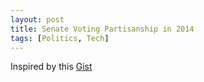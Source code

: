 ```yaml
---
layout: post
title: Senate Voting Partisanship in 2014
tags: [Politics, Tech]
---
```


Inspired by  this [Gist](https://gist.github.com/rlucioni/8bdb1092579041ce739c)

<div id="python-plot" class="responsive-plot"></div>

<script type="text/javascript" src="https://cdn.plot.ly/plotly-latest.min.js"></script>

<script type="text/javascript">
  //pull in data from python
  python_data ={"layout": {"yaxis": {"range": [-100, 100], "title": "Votes (Nays Indicated by Negative Numbers)"}, "paper_bgcolor": "rgba(245, 246, 249, 1)", "plot_bgcolor": "rgba(245, 246, 249, 1)", "title": "Partisanship in the 2014 US Senate", "barmode": "relative", "yaxis2": {"range": [0, 1], "title": "Bipartisan Score", "overlaying": "y", "dtick": 0.25, "side": "right"}, "legend": {"y": 1, "x": 1.1}}, "data": [{"marker": {"color": "rgba(55, 128, 191, 0.4)"}, "y": [53, 0, 53, 52, 52, 0, 52, 52, 52, 1, 51, 51, 1, 1, 52, 53, 53, 50, 52, 50, 52, 50, 51, 51, 50, 50, 52, 52, 50, 52, 52, 51, 51, 52, 52, 52, 52, 49, 51, 52, 51, 53, 49, 51, 51, 49, 51, 50, 51, 51, 51, 52, 52, 51, 51, 50, 1, 49, 52, 4, 49, 53, 50, 52, 47, 53, 51, 49, 51, 49, 49, 48, 51, 50, 50, 53, 51, 48, 50, 53, 51, 50, 50, 48, 52, 48, 1, 53, 52, 45, 51, 48, 51, 51, 51, 53, 50, 50, 51, 53, 50, 50, 50, 52, 51, 52, 51, 0, 52, 50, 51, 0, 53, 51, 49, 51, 51, 53, 51, 53, 53, 50, 45, 47, 43, 49, 52, 52, 46, 49, 23, 53, 51, 49, 2, 52, 50, 51, 50, 51, 44, 53, 46, 52, 53, 53, 53, 52, 53, 52, 51, 53, 53, 52, 51, 52, 52, 53, 53, 51, 52, 52, 51, 53, 53, 52, 52, 52, 51, 52, 52, 52, 49, 53, 49, 53, 50, 51, 53, 52, 52, 53, 53, 49, 51, 51, 52, 52, 52, 52, 51, 52, 52, 52, 53, 53, 53, 51, 51, 52, 52, 53, 52, 50, 51, 50, 52, 50, 49, 49, 50, 49], "type": "bar", "name": "Democrat Yeas", "x": [1, 2, 3, 4, 5, 6, 7, 8, 9, 10, 11, 12, 13, 14, 15, 16, 17, 18, 19, 20, 21, 22, 23, 24, 25, 26, 27, 28, 29, 30, 31, 32, 33, 34, 35, 36, 37, 38, 39, 40, 41, 42, 43, 44, 45, 46, 47, 48, 49, 50, 51, 52, 53, 54, 55, 56, 57, 58, 59, 60, 61, 62, 63, 64, 65, 66, 67, 68, 69, 70, 71, 72, 73, 74, 75, 76, 77, 78, 79, 80, 81, 82, 83, 84, 85, 86, 87, 88, 89, 90, 91, 92, 93, 94, 95, 96, 97, 98, 99, 100, 101, 102, 103, 104, 105, 106, 107, 108, 109, 110, 111, 112, 113, 114, 115, 116, 117, 118, 119, 120, 121, 122, 123, 124, 125, 126, 127, 128, 129, 130, 131, 132, 133, 134, 135, 136, 137, 138, 139, 140, 141, 142, 143, 144, 145, 146, 147, 148, 149, 150, 151, 152, 153, 154, 155, 156, 157, 158, 159, 160, 161, 162, 163, 164, 165, 166, 167, 168, 169, 170, 171, 172, 173, 174, 175, 176, 177, 178, 179, 180, 181, 182, 183, 184, 185, 186, 187, 188, 189, 190, 191, 192, 193, 194, 195, 196, 197, 198, 199, 200, 201, 202, 203, 204, 205, 206, 207, 208, 209, 210]}, {"marker": {"color": "rgba(219, 64, 82, 0.4)"}, "y": [0, 45, 0, 0, 0, 44, 0, 0, 1, 44, 0, 0, 44, 44, 1, 2, 2, 0, 2, 0, 2, 0, 1, 1, 0, 0, 2, 2, 0, 2, 2, 1, 1, 2, 2, 2, 2, 0, 2, 3, 2, 4, 0, 2, 2, 0, 2, 1, 2, 2, 2, 4, 4, 3, 3, 2, 41, 1, 4, 44, 1, 5, 2, 4, 0, 6, 4, 2, 4, 2, 2, 1, 4, 3, 3, 6, 4, 1, 3, 7, 5, 4, 4, 2, 6, 2, 39, 7, 6, 0, 6, 3, 6, 6, 7, 9, 6, 6, 7, 10, 7, 7, 7, 9, 9, 10, 9, 34, 10, 8, 9, 33, 12, 11, 11, 14, 14, 16, 15, 17, 17, 15, 11, 15, 11, 17, 21, 21, 16, 19, 45, 24, 22, 21, 22, 24, 23, 24, 26, 28, 22, 31, 24, 32, 35, 36, 37, 36, 38, 37, 38, 40, 40, 39, 38, 40, 40, 41, 41, 39, 41, 41, 40, 42, 42, 41, 41, 41, 40, 41, 41, 42, 39, 43, 39, 43, 40, 41, 44, 43, 43, 44, 44, 40, 42, 42, 43, 44, 44, 44, 43, 44, 44, 44, 45, 45, 45, 43, 43, 44, 44, 45, 44, 43, 44, 43, 45, 43, 43, 43, 44, 43], "type": "bar", "name": "Republican Yeas", "x": [1, 2, 3, 4, 5, 6, 7, 8, 9, 10, 11, 12, 13, 14, 15, 16, 17, 18, 19, 20, 21, 22, 23, 24, 25, 26, 27, 28, 29, 30, 31, 32, 33, 34, 35, 36, 37, 38, 39, 40, 41, 42, 43, 44, 45, 46, 47, 48, 49, 50, 51, 52, 53, 54, 55, 56, 57, 58, 59, 60, 61, 62, 63, 64, 65, 66, 67, 68, 69, 70, 71, 72, 73, 74, 75, 76, 77, 78, 79, 80, 81, 82, 83, 84, 85, 86, 87, 88, 89, 90, 91, 92, 93, 94, 95, 96, 97, 98, 99, 100, 101, 102, 103, 104, 105, 106, 107, 108, 109, 110, 111, 112, 113, 114, 115, 116, 117, 118, 119, 120, 121, 122, 123, 124, 125, 126, 127, 128, 129, 130, 131, 132, 133, 134, 135, 136, 137, 138, 139, 140, 141, 142, 143, 144, 145, 146, 147, 148, 149, 150, 151, 152, 153, 154, 155, 156, 157, 158, 159, 160, 161, 162, 163, 164, 165, 166, 167, 168, 169, 170, 171, 172, 173, 174, 175, 176, 177, 178, 179, 180, 181, 182, 183, 184, 185, 186, 187, 188, 189, 190, 191, 192, 193, 194, 195, 196, 197, 198, 199, 200, 201, 202, 203, 204, 205, 206, 207, 208, 209, 210]}, {"marker": {"color": "rgba(55, 128, 191, 0.4)"}, "y": [0, -53, 0, 0, 0, -50, -1, 0, 0, -50, 0, -2, -49, -50, -1, 0, 0, -3, 0, 0, 0, -2, 0, 0, -1, -1, 0, 0, -1, 0, 0, -1, 0, 0, 0, 0, 0, -1, 0, 0, 0, 0, 0, 0, 0, 0, 0, -1, 0, 0, 0, 0, 0, 0, -1, 0, -51, 0, -1, -48, 0, 0, 0, 0, -3, 0, 0, 0, 0, 0, 0, 0, 0, -1, 0, 0, 0, 0, -3, 0, 0, -2, 0, 0, 0, 0, -52, 0, 0, -8, 0, 0, 0, -2, 0, 0, -3, 0, 0, 0, 0, 0, 0, 0, 0, 0, 0, -52, 0, 0, 0, -51, 0, 0, 0, 0, -1, 0, 0, 0, 0, 0, 0, 0, -10, 0, 0, 0, -6, 0, -30, 0, 0, -2, -50, 0, -1, 0, 0, 0, -9, 0, -3, 0, 0, 0, 0, 0, 0, 0, 0, 0, 0, 0, 0, 0, 0, 0, 0, 0, 0, 0, 0, 0, 0, -1, 0, 0, 0, 0, 0, 0, 0, 0, 0, 0, 0, 0, 0, 0, 0, 0, 0, 0, 0, 0, 0, 0, 0, 0, 0, 0, 0, 0, 0, 0, 0, 0, 0, 0, 0, 0, 0, 0, 0, 0, 0, 0, 0, 0, 0, 0], "type": "bar", "name": "Democrat Nays", "x": [1, 2, 3, 4, 5, 6, 7, 8, 9, 10, 11, 12, 13, 14, 15, 16, 17, 18, 19, 20, 21, 22, 23, 24, 25, 26, 27, 28, 29, 30, 31, 32, 33, 34, 35, 36, 37, 38, 39, 40, 41, 42, 43, 44, 45, 46, 47, 48, 49, 50, 51, 52, 53, 54, 55, 56, 57, 58, 59, 60, 61, 62, 63, 64, 65, 66, 67, 68, 69, 70, 71, 72, 73, 74, 75, 76, 77, 78, 79, 80, 81, 82, 83, 84, 85, 86, 87, 88, 89, 90, 91, 92, 93, 94, 95, 96, 97, 98, 99, 100, 101, 102, 103, 104, 105, 106, 107, 108, 109, 110, 111, 112, 113, 114, 115, 116, 117, 118, 119, 120, 121, 122, 123, 124, 125, 126, 127, 128, 129, 130, 131, 132, 133, 134, 135, 136, 137, 138, 139, 140, 141, 142, 143, 144, 145, 146, 147, 148, 149, 150, 151, 152, 153, 154, 155, 156, 157, 158, 159, 160, 161, 162, 163, 164, 165, 166, 167, 168, 169, 170, 171, 172, 173, 174, 175, 176, 177, 178, 179, 180, 181, 182, 183, 184, 185, 186, 187, 188, 189, 190, 191, 192, 193, 194, 195, 196, 197, 198, 199, 200, 201, 202, 203, 204, 205, 206, 207, 208, 209, 210]}, {"marker": {"color": "rgba(219, 64, 82, 0.4)"}, "y": [-43, 0, -43, -44, -42, 0, -42, -43, -43, 0, -41, -43, 0, 0, -42, -43, -41, -45, -43, -42, -43, -41, -40, -38, -43, -43, -41, -43, -43, -41, -41, -41, -43, -43, -42, -42, -42, -42, -37, -40, -43, -41, -42, -37, -41, -42, -37, -39, -38, -37, -42, -39, -41, -39, -37, -42, -1, -32, -39, -1, -41, -36, -40, -34, -42, -35, -39, -31, -37, -30, -31, -37, -37, -35, -41, -38, -39, -40, -42, -35, -36, -41, -40, -32, -37, -33, -4, -37, -38, -44, -35, -34, -38, -39, -34, -35, -39, -35, -37, -34, -35, -35, -37, -34, -35, -34, -35, -11, -35, -35, -34, -10, -31, -32, -30, -28, -31, -28, -27, -26, -26, -29, -26, -23, -34, -23, -20, -21, -29, -24, 0, -20, -19, -20, -23, -17, -22, -19, -17, -15, -23, -14, -19, -13, -8, -7, -6, -3, -6, -2, -7, -4, -3, -5, 0, 0, 0, -2, -3, -2, 0, 0, -3, -1, 0, -2, -3, -1, -1, -4, 0, 0, -5, -2, 0, 0, -4, 0, 0, 0, 0, 0, -1, 0, 0, 0, 0, 0, 0, 0, 0, 0, 0, 0, 0, 0, 0, 0, 0, 0, 0, 0, 0, 0, 0, 0, 0, 0, 0, 0, 0, 0], "type": "bar", "name": "Republican Nays", "x": [1, 2, 3, 4, 5, 6, 7, 8, 9, 10, 11, 12, 13, 14, 15, 16, 17, 18, 19, 20, 21, 22, 23, 24, 25, 26, 27, 28, 29, 30, 31, 32, 33, 34, 35, 36, 37, 38, 39, 40, 41, 42, 43, 44, 45, 46, 47, 48, 49, 50, 51, 52, 53, 54, 55, 56, 57, 58, 59, 60, 61, 62, 63, 64, 65, 66, 67, 68, 69, 70, 71, 72, 73, 74, 75, 76, 77, 78, 79, 80, 81, 82, 83, 84, 85, 86, 87, 88, 89, 90, 91, 92, 93, 94, 95, 96, 97, 98, 99, 100, 101, 102, 103, 104, 105, 106, 107, 108, 109, 110, 111, 112, 113, 114, 115, 116, 117, 118, 119, 120, 121, 122, 123, 124, 125, 126, 127, 128, 129, 130, 131, 132, 133, 134, 135, 136, 137, 138, 139, 140, 141, 142, 143, 144, 145, 146, 147, 148, 149, 150, 151, 152, 153, 154, 155, 156, 157, 158, 159, 160, 161, 162, 163, 164, 165, 166, 167, 168, 169, 170, 171, 172, 173, 174, 175, 176, 177, 178, 179, 180, 181, 182, 183, 184, 185, 186, 187, 188, 189, 190, 191, 192, 193, 194, 195, 196, 197, 198, 199, 200, 201, 202, 203, 204, 205, 206, 207, 208, 209, 210]}, {"marker": {"color": "rgba(55, 128, 191, 0.2)"}, "y": [0, 0, 0, -1, -1, -3, 0, -1, -1, -2, -2, 0, -3, -2, 0, 0, 0, 0, -1, -3, -1, -1, -2, -2, -2, -2, -1, -1, -2, -1, -1, -1, -2, -1, -1, -1, -1, -3, -2, -1, -2, 0, -4, -2, -2, -4, -2, -2, -2, -2, -2, -1, -1, -2, -1, -3, -1, -4, 0, -1, -4, 0, -3, -1, -2, 0, -2, -4, -2, -4, -4, -5, -2, -2, -3, 0, -2, -5, 0, 0, -2, -1, -3, -5, -1, -5, 0, 0, -1, 0, -2, -5, -2, 0, -2, 0, 0, -3, -2, 0, -3, -3, -3, -1, -2, -1, -2, -1, -1, -3, -2, -2, 0, -2, -4, -2, -1, 0, -2, 0, 0, -3, -8, -6, 0, -4, -1, -1, -1, -4, 0, 0, -2, -2, -1, -1, -2, -2, -3, -2, 0, 0, -4, -1, 0, 0, 0, -1, 0, -1, -2, 0, 0, -1, -2, 0, -1, 0, 0, -2, -1, -1, -2, 0, 0, 0, -1, -1, -2, -1, -1, 0, -4, 0, -4, 0, -3, -2, 0, -1, -1, 0, 0, -4, -2, -2, -1, -1, -1, -1, -2, -1, -1, -1, 0, 0, 0, -2, -2, -1, -1, 0, -1, -3, -2, -3, -1, -3, -4, -4, -3, -4], "type": "bar", "name": "Democrat Abstains", "x": [1, 2, 3, 4, 5, 6, 7, 8, 9, 10, 11, 12, 13, 14, 15, 16, 17, 18, 19, 20, 21, 22, 23, 24, 25, 26, 27, 28, 29, 30, 31, 32, 33, 34, 35, 36, 37, 38, 39, 40, 41, 42, 43, 44, 45, 46, 47, 48, 49, 50, 51, 52, 53, 54, 55, 56, 57, 58, 59, 60, 61, 62, 63, 64, 65, 66, 67, 68, 69, 70, 71, 72, 73, 74, 75, 76, 77, 78, 79, 80, 81, 82, 83, 84, 85, 86, 87, 88, 89, 90, 91, 92, 93, 94, 95, 96, 97, 98, 99, 100, 101, 102, 103, 104, 105, 106, 107, 108, 109, 110, 111, 112, 113, 114, 115, 116, 117, 118, 119, 120, 121, 122, 123, 124, 125, 126, 127, 128, 129, 130, 131, 132, 133, 134, 135, 136, 137, 138, 139, 140, 141, 142, 143, 144, 145, 146, 147, 148, 149, 150, 151, 152, 153, 154, 155, 156, 157, 158, 159, 160, 161, 162, 163, 164, 165, 166, 167, 168, 169, 170, 171, 172, 173, 174, 175, 176, 177, 178, 179, 180, 181, 182, 183, 184, 185, 186, 187, 188, 189, 190, 191, 192, 193, 194, 195, 196, 197, 198, 199, 200, 201, 202, 203, 204, 205, 206, 207, 208, 209, 210]}, {"marker": {"color": "rgba(219, 64, 82, 0.2)"}, "y": [-2, 0, -2, -1, -3, -1, -3, -2, -1, -1, -4, -2, -1, -1, -2, 0, -1, 0, 0, -3, 0, -4, -4, -6, -2, -2, -2, 0, -2, -2, -2, -3, -1, 0, -1, -1, 0, -3, -6, -2, 0, 0, -3, -6, -2, -3, -6, -5, -4, -5, 0, -2, 0, -3, -5, -1, -3, -12, -2, 0, -3, -4, -3, -6, -3, -4, -2, -12, -4, -13, -12, -7, -4, -7, -1, -1, -2, -4, 0, -3, -4, 0, -1, -11, -2, -10, -2, -1, -1, -1, -4, -8, -1, 0, -4, -1, 0, -4, -1, -1, -3, -3, -1, -2, -1, -1, -1, 0, 0, -2, -2, -2, -2, -2, -4, -3, 0, -1, -3, -2, -2, -1, -8, -7, 0, -5, -4, -3, 0, -2, 0, -1, -4, -4, 0, -4, 0, -2, -2, -2, 0, 0, -2, 0, -2, -2, -2, -6, -1, -6, 0, -1, -2, -1, -7, -5, -5, -2, -1, -4, -4, -4, -2, -2, -3, -2, -1, -3, -4, 0, -4, -3, -1, 0, -6, -2, -1, -4, -1, -2, -2, -1, 0, -5, -3, -3, -2, -1, -1, -1, -2, -1, -1, -1, 0, 0, 0, -2, -2, -1, -1, 0, -1, -2, -1, -2, 0, -2, -2, -2, -1, -2], "type": "bar", "name": "Republican Abstains", "x": [1, 2, 3, 4, 5, 6, 7, 8, 9, 10, 11, 12, 13, 14, 15, 16, 17, 18, 19, 20, 21, 22, 23, 24, 25, 26, 27, 28, 29, 30, 31, 32, 33, 34, 35, 36, 37, 38, 39, 40, 41, 42, 43, 44, 45, 46, 47, 48, 49, 50, 51, 52, 53, 54, 55, 56, 57, 58, 59, 60, 61, 62, 63, 64, 65, 66, 67, 68, 69, 70, 71, 72, 73, 74, 75, 76, 77, 78, 79, 80, 81, 82, 83, 84, 85, 86, 87, 88, 89, 90, 91, 92, 93, 94, 95, 96, 97, 98, 99, 100, 101, 102, 103, 104, 105, 106, 107, 108, 109, 110, 111, 112, 113, 114, 115, 116, 117, 118, 119, 120, 121, 122, 123, 124, 125, 126, 127, 128, 129, 130, 131, 132, 133, 134, 135, 136, 137, 138, 139, 140, 141, 142, 143, 144, 145, 146, 147, 148, 149, 150, 151, 152, 153, 154, 155, 156, 157, 158, 159, 160, 161, 162, 163, 164, 165, 166, 167, 168, 169, 170, 171, 172, 173, 174, 175, 176, 177, 178, 179, 180, 181, 182, 183, 184, 185, 186, 187, 188, 189, 190, 191, 192, 193, 194, 195, 196, 197, 198, 199, 200, 201, 202, 203, 204, 205, 206, 207, 208, 209, 210]}, {"name": "Blue Lean", "yaxis": "y2", "y": [1.0, 0.0, 1.0, 0.98979591836734693, 0.98979591836734693, 0.01020408163265306, 0.98979591836734693, 0.98979591836734693, 0.97959183673469385, 0.020408163265306121, 0.97959183673469385, 0.97959183673469385, 0.020408163265306121, 0.020408163265306121, 0.97959183673469385, 0.97959183673469385, 0.97938144329896903, 0.96938775510204078, 0.96938775510204078, 0.96938775510204078, 0.96938775510204078, 0.96938775510204078, 0.96938775510204078, 0.96938775510204078, 0.96938775510204078, 0.96938775510204078, 0.96938775510204078, 0.96938775510204078, 0.96938775510204078, 0.96938775510204078, 0.96938775510204078, 0.96938775510204078, 0.96938775510204078, 0.96938775510204078, 0.96938775510204078, 0.96938775510204078, 0.96907216494845361, 0.95918367346938771, 0.95918367346938771, 0.95918367346938771, 0.95918367346938771, 0.95918367346938771, 0.95918367346938771, 0.95918367346938771, 0.95918367346938771, 0.95918367346938771, 0.95918367346938771, 0.95918367346938771, 0.95876288659793818, 0.95876288659793818, 0.95876288659793818, 0.94897959183673475, 0.94897959183673475, 0.94897959183673475, 0.94897959183673475, 0.94897959183673475, 0.051020408163265307, 0.94897959183673475, 0.94897959183673475, 0.051020408163265307, 0.94897959183673475, 0.94897959183673475, 0.94897959183673475, 0.94845360824742264, 0.94845360824742264, 0.93877551020408168, 0.93877551020408168, 0.93877551020408168, 0.93877551020408168, 0.93877551020408168, 0.93877551020408168, 0.93877551020408168, 0.93877551020408168, 0.93877551020408168, 0.93877551020408168, 0.93877551020408168, 0.93877551020408168, 0.93877551020408168, 0.93877551020408168, 0.9285714285714286, 0.9285714285714286, 0.9285714285714286, 0.9285714285714286, 0.9285714285714286, 0.9285714285714286, 0.9285714285714286, 0.071428571428571425, 0.9285714285714286, 0.9285714285714286, 0.91836734693877553, 0.91836734693877553, 0.91836734693877553, 0.91836734693877553, 0.91836734693877553, 0.90816326530612246, 0.90816326530612246, 0.90816326530612246, 0.90816326530612246, 0.90816326530612246, 0.89795918367346939, 0.89795918367346939, 0.89795918367346939, 0.89795918367346939, 0.89795918367346939, 0.88775510204081631, 0.88775510204081631, 0.88775510204081631, 0.11224489795918367, 0.88775510204081631, 0.88775510204081631, 0.88775510204081631, 0.12244897959183673, 0.87755102040816324, 0.86734693877551017, 0.84693877551020413, 0.83673469387755106, 0.83673469387755106, 0.83673469387755106, 0.82653061224489799, 0.82653061224489799, 0.82653061224489799, 0.81632653061224492, 0.80612244897959184, 0.7857142857142857, 0.7857142857142857, 0.7857142857142857, 0.77551020408163263, 0.77551020408163263, 0.76530612244897955, 0.76530612244897955, 0.23469387755102042, 0.75510204081632648, 0.75510204081632648, 0.74489795918367352, 0.25510204081632654, 0.74489795918367352, 0.73469387755102045, 0.73469387755102045, 0.70408163265306123, 0.69387755102040816, 0.68367346938775508, 0.68367346938775508, 0.68367346938775508, 0.66326530612244894, 0.6428571428571429, 0.63265306122448983, 0.62244897959183676, 0.62244897959183676, 0.61224489795918369, 0.61224489795918369, 0.59183673469387754, 0.59183673469387754, 0.59183673469387754, 0.59183673469387754, 0.59183673469387754, 0.58762886597938147, 0.58163265306122447, 0.58163265306122447, 0.58163265306122447, 0.58163265306122447, 0.5714285714285714, 0.5714285714285714, 0.5714285714285714, 0.5714285714285714, 0.5714285714285714, 0.5714285714285714, 0.5714285714285714, 0.5714285714285714, 0.5714285714285714, 0.5714285714285714, 0.5714285714285714, 0.5670103092783505, 0.56122448979591832, 0.56122448979591832, 0.56122448979591832, 0.56122448979591832, 0.56122448979591832, 0.56122448979591832, 0.55102040816326525, 0.55102040816326525, 0.55102040816326525, 0.55102040816326525, 0.55102040816326525, 0.55102040816326525, 0.55102040816326525, 0.55102040816326525, 0.55102040816326525, 0.54081632653061229, 0.54081632653061229, 0.54081632653061229, 0.54081632653061229, 0.54081632653061229, 0.54081632653061229, 0.54081632653061229, 0.54081632653061229, 0.54081632653061229, 0.54081632653061229, 0.54081632653061229, 0.54081632653061229, 0.54081632653061229, 0.54081632653061229, 0.54081632653061229, 0.54081632653061229, 0.53061224489795922, 0.53061224489795922, 0.53061224489795922, 0.53061224489795922, 0.53061224489795922, 0.52040816326530615, 0.52040816326530615, 0.52040816326530615, 0.52040816326530615], "mode": "markers", "marker": {"color": "rgba(55, 128, 191, 0.5)", "size": 5}, "x": [1, 2, 3, 4, 5, 6, 7, 8, 9, 10, 11, 12, 13, 14, 15, 16, 17, 18, 19, 20, 21, 22, 23, 24, 25, 26, 27, 28, 29, 30, 31, 32, 33, 34, 35, 36, 37, 38, 39, 40, 41, 42, 43, 44, 45, 46, 47, 48, 49, 50, 51, 52, 53, 54, 55, 56, 57, 58, 59, 60, 61, 62, 63, 64, 65, 66, 67, 68, 69, 70, 71, 72, 73, 74, 75, 76, 77, 78, 79, 80, 81, 82, 83, 84, 85, 86, 87, 88, 89, 90, 91, 92, 93, 94, 95, 96, 97, 98, 99, 100, 101, 102, 103, 104, 105, 106, 107, 108, 109, 110, 111, 112, 113, 114, 115, 116, 117, 118, 119, 120, 121, 122, 123, 124, 125, 126, 127, 128, 129, 130, 131, 132, 133, 134, 135, 136, 137, 138, 139, 140, 141, 142, 143, 144, 145, 146, 147, 148, 149, 150, 151, 152, 153, 154, 155, 156, 157, 158, 159, 160, 161, 162, 163, 164, 165, 166, 167, 168, 169, 170, 171, 172, 173, 174, 175, 176, 177, 178, 179, 180, 181, 182, 183, 184, 185, 186, 187, 188, 189, 190, 191, 192, 193, 194, 195, 196, 197, 198, 199, 200, 201, 202, 203, 204, 205, 206, 207, 208, 209, 210], "type": "scatter"}, {"name": "Red Lean", "yaxis": "y2", "y": [0.0, 1.0, 0.0, 0.01020408163265306, 0.01020408163265306, 0.98979591836734693, 0.01020408163265306, 0.01020408163265306, 0.020408163265306121, 0.97959183673469385, 0.020408163265306121, 0.020408163265306121, 0.97959183673469385, 0.97959183673469385, 0.020408163265306121, 0.020408163265306121, 0.020618556701030927, 0.030612244897959183, 0.030612244897959183, 0.030612244897959183, 0.030612244897959183, 0.030612244897959183, 0.030612244897959183, 0.030612244897959183, 0.030612244897959183, 0.030612244897959183, 0.030612244897959183, 0.030612244897959183, 0.030612244897959183, 0.030612244897959183, 0.030612244897959183, 0.030612244897959183, 0.030612244897959183, 0.030612244897959183, 0.030612244897959183, 0.030612244897959183, 0.030927835051546393, 0.040816326530612242, 0.040816326530612242, 0.040816326530612242, 0.040816326530612242, 0.040816326530612242, 0.040816326530612242, 0.040816326530612242, 0.040816326530612242, 0.040816326530612242, 0.040816326530612242, 0.040816326530612242, 0.041237113402061855, 0.041237113402061855, 0.041237113402061855, 0.051020408163265307, 0.051020408163265307, 0.051020408163265307, 0.051020408163265307, 0.051020408163265307, 0.94897959183673475, 0.051020408163265307, 0.051020408163265307, 0.94897959183673475, 0.051020408163265307, 0.051020408163265307, 0.051020408163265307, 0.051546391752577317, 0.051546391752577317, 0.061224489795918366, 0.061224489795918366, 0.061224489795918366, 0.061224489795918366, 0.061224489795918366, 0.061224489795918366, 0.061224489795918366, 0.061224489795918366, 0.061224489795918366, 0.061224489795918366, 0.061224489795918366, 0.061224489795918366, 0.061224489795918366, 0.061224489795918366, 0.071428571428571425, 0.071428571428571425, 0.071428571428571425, 0.071428571428571425, 0.071428571428571425, 0.071428571428571425, 0.071428571428571425, 0.9285714285714286, 0.071428571428571425, 0.071428571428571425, 0.081632653061224483, 0.081632653061224483, 0.081632653061224483, 0.081632653061224483, 0.081632653061224483, 0.091836734693877556, 0.091836734693877556, 0.091836734693877556, 0.091836734693877556, 0.091836734693877556, 0.10204081632653061, 0.10204081632653061, 0.10204081632653061, 0.10204081632653061, 0.10204081632653061, 0.11224489795918367, 0.11224489795918367, 0.11224489795918367, 0.88775510204081631, 0.11224489795918367, 0.11224489795918367, 0.11224489795918367, 0.87755102040816324, 0.12244897959183673, 0.1326530612244898, 0.15306122448979592, 0.16326530612244897, 0.16326530612244897, 0.16326530612244897, 0.17346938775510204, 0.17346938775510204, 0.17346938775510204, 0.18367346938775511, 0.19387755102040816, 0.21428571428571427, 0.21428571428571427, 0.21428571428571427, 0.22448979591836735, 0.22448979591836735, 0.23469387755102042, 0.23469387755102042, 0.76530612244897955, 0.24489795918367346, 0.24489795918367346, 0.25510204081632654, 0.74489795918367352, 0.25510204081632654, 0.26530612244897961, 0.26530612244897961, 0.29591836734693877, 0.30612244897959184, 0.31632653061224492, 0.31632653061224492, 0.31632653061224492, 0.33673469387755101, 0.35714285714285715, 0.36734693877551022, 0.37755102040816324, 0.37755102040816324, 0.38775510204081631, 0.38775510204081631, 0.40816326530612246, 0.40816326530612246, 0.40816326530612246, 0.40816326530612246, 0.40816326530612246, 0.41237113402061853, 0.41836734693877553, 0.41836734693877553, 0.41836734693877553, 0.41836734693877553, 0.42857142857142855, 0.42857142857142855, 0.42857142857142855, 0.42857142857142855, 0.42857142857142855, 0.42857142857142855, 0.42857142857142855, 0.42857142857142855, 0.42857142857142855, 0.42857142857142855, 0.42857142857142855, 0.4329896907216495, 0.43877551020408162, 0.43877551020408162, 0.43877551020408162, 0.43877551020408162, 0.43877551020408162, 0.43877551020408162, 0.44897959183673469, 0.44897959183673469, 0.44897959183673469, 0.44897959183673469, 0.44897959183673469, 0.44897959183673469, 0.44897959183673469, 0.44897959183673469, 0.44897959183673469, 0.45918367346938777, 0.45918367346938777, 0.45918367346938777, 0.45918367346938777, 0.45918367346938777, 0.45918367346938777, 0.45918367346938777, 0.45918367346938777, 0.45918367346938777, 0.45918367346938777, 0.45918367346938777, 0.45918367346938777, 0.45918367346938777, 0.45918367346938777, 0.45918367346938777, 0.45918367346938777, 0.46938775510204084, 0.46938775510204084, 0.46938775510204084, 0.46938775510204084, 0.46938775510204084, 0.47959183673469385, 0.47959183673469385, 0.47959183673469385, 0.47959183673469385], "mode": "markers", "marker": {"color": "rgba(219, 64, 82, 0.5)", "size": 5}, "x": [1, 2, 3, 4, 5, 6, 7, 8, 9, 10, 11, 12, 13, 14, 15, 16, 17, 18, 19, 20, 21, 22, 23, 24, 25, 26, 27, 28, 29, 30, 31, 32, 33, 34, 35, 36, 37, 38, 39, 40, 41, 42, 43, 44, 45, 46, 47, 48, 49, 50, 51, 52, 53, 54, 55, 56, 57, 58, 59, 60, 61, 62, 63, 64, 65, 66, 67, 68, 69, 70, 71, 72, 73, 74, 75, 76, 77, 78, 79, 80, 81, 82, 83, 84, 85, 86, 87, 88, 89, 90, 91, 92, 93, 94, 95, 96, 97, 98, 99, 100, 101, 102, 103, 104, 105, 106, 107, 108, 109, 110, 111, 112, 113, 114, 115, 116, 117, 118, 119, 120, 121, 122, 123, 124, 125, 126, 127, 128, 129, 130, 131, 132, 133, 134, 135, 136, 137, 138, 139, 140, 141, 142, 143, 144, 145, 146, 147, 148, 149, 150, 151, 152, 153, 154, 155, 156, 157, 158, 159, 160, 161, 162, 163, 164, 165, 166, 167, 168, 169, 170, 171, 172, 173, 174, 175, 176, 177, 178, 179, 180, 181, 182, 183, 184, 185, 186, 187, 188, 189, 190, 191, 192, 193, 194, 195, 196, 197, 198, 199, 200, 201, 202, 203, 204, 205, 206, 207, 208, 209, 210], "type": "scatter"}, {"name": "Partisan Score", "yaxis": "y2", "text": ["Confirmation Robert Leon Wilkins, of D.C., to be U.S. Circuit Judge for the D.C. Circuit", "Motion to Table the Motion to Commit S. 1845 to the Committee on Finance with Instructions", "Motion to Concur in the House Amendment to S.540", "On the Cloture Motion PN1184", "Confirmation Theodore David Chuang, of Maryland, to be U.S. District Judge for the District of Maryland", "Motion to Table the Motion to Commit S. 1982 to the Committee on Veterans' Affairs", "On Cloture on the Motion to Proceed S. 2199", "On the Cloture Motion PN1244", "Confirmation Peter Joseph Kadzik, of New York, to be an Assistant Attorney General", "Motion to Table Reid Amdt. No. 3023", "Motion to Proceed to the Motion to Reconsider the Motion to Invoke Cloture on the Nomination of Robert Wilkins, to be U.S. Circuit Judge", "Confirmation David Jeremiah Barron, of Massachusetts, to be U.S. Circuit Judge for the First Circuit", "Motion to Table Reid Amdt. No. 2878", "Motion to Table Reid Amdt. No. 3025", "On the Cloture Motion S. 1845", "On the Cloture Motion PN1199", "On the Cloture Motion PN1196", "On the Cloture Motion S.Amdt. 2631 to S. 1845 (Emergency Unemployment Compensation Extension Act)", "On the Cloture Motion PN1207", "Confirmation Keith M. Harper, of Maryland, for the Rank of Ambassador as U.S. Representative to the U.N. Human Rights Council", "On the Cloture Motion PN1205", "On the Cloture Motion PN1185", "Motion to Reconsider the Motion to Invoke Cloture on the Nomination of Robert Wilkins, to be U.S. Circuit Judge", "Confirmation Gustavo Velasquez Aguilar, to be Assistant Secretary of HUD", "Confirmation Staci Michelle Yandle, of Illinois, to be U.S. District Judge", "On the Cloture Motion PN1298", "On the Cloture Motion PN1182", "Confirmation John B. Owens, of California, to the U.S. Cirguit Judge for the Ninth Circuit", "Confirmation Leon Rodriguez, of Maryland, to be Director of the United States Citizenship and Immigration Services", "On the Cloture Motion PN1211", "Motion to Waive All Applicable Budgetary Discipline Re: S.1982", "On Cloture on the Motion to Proceed S. 2223", "On the Cloture Motion PN1221", "On the Cloture Motion PN1202", "On the Cloture Motion PN1222", "On the Cloture Motion PN1204", "On the Cloture Motion PN1194", "On the Cloture Motion PN1289", "On the Cloture Motion PN1400", "On the Cloture Motion PN1217", "On the Cloture Motion PN1200", "On the Cloture Motion PN1191", "On the Cloture Motion PN1156", "On the Cloture Motion PN1347", "On the Cloture Motion PN1212", "Confirmation David Weil, to be Administrator of the Wage and Hour Division, Department of Labor", "On the Cloture Motion PN1348", "On the Cloture Motion S.Amdt. 3060 to H.R. 3474 (Hire More Heroes Act of 2014)", "On the Cloture Motion PN529", "On the Cloture Motion PN1192", "On the Cloture Motion PN1193", "On the Cloture Motion PN1208", "Confirmation Vince Girdhari Chhabria, of California, to be U.S. District Judge", "On the Cloture Motion PN1219", "On Cloture on the Motion to Proceed S. 2432", "On the Cloture Motion PN1224", "Motion to Table the Motion to Commit S.1845 to the Committee on Finance", "On the Cloture Motion PN1717", "On the Cloture Motion S.Amdt. 2714 to S. 1845 (Emergency Unemployment Compensation Extension Act)", "Heller Amdt. No. 2700", "Confirmation Crystal Nix-Hines, of California, to be Ambassador United Nations Educational, Scientific, and Cultural Organization", "Motion to Waive All Applicable Budgetary Discipline Re: Amdt. No. 2874", "On the Cloture Motion PN1227", "On the Cloture Motion PN1203", "Confirmation Sharon Y. Bowen, of New York, to be Commissioner of the Commodity Futures Trading Commission", "On the Cloture Motion H.R. 3979", "On the Cloture Motion PN1206", "On the Cloture Motion PN1398", "On the Cloture Motion PN1342", "On the Cloture Motion PN1399", "On the Cloture Motion PN1401", "On the Cloture Motion PN1108", "On the Cloture Motion PN1186", "On the Cloture Motion S. 2262", "On the Cloture Motion PN1220", "On the Cloture Motion S.Amdt. 2874 to H.R. 3979 (Protecting Volunteer Firefighters and Emergency Responders Act of 2014)", "Motion to Invoke Cloture on Cheryl Ann Krause, of New Jersey, to be U.S. Circuit Judge for the Third Circuit", "Confirmation Michelle T. Freidland, of California, to be U.S. Circuit Judge for the Ninth Circuit", "On the Cloture Motion PN1106", "On the Cloture Motion PN1343", "On the Cloture Motion PN1188", "On the Cloture Motion PN1209", "On the Cloture Motion PN1223", "On the Cloture Motion PN1229", "On Cloture on the Motion to Proceed S. 1845", "On the Cloture Motion PN1232", "Lee Amdt. No. 3380", "On the Cloture Motion PN1190", "On the Cloture Motion PN1183", "On the Cloture Motion PN1241", "On the Cloture Motion PN1350", "On the Cloture Motion PN1346", "H.R. 3979 As Amended", "Confirmation Gerald Austin McHugh, Jr., of Pennsylvania, to be U.S. District Judge", "On the Cloture Motion PN1344", "Motion to Waive All Applicable Budgetary Discipline Re: S. 1926", "Confirmation Rose Eilene Gottemoeller, of Virginia, to be Under Secretary of State for Arms Control and International Security", "Confirmation of Richard Franklin Boulware II, of Nevada, to be United States District Judge for the District of Nevada", "Confirmation Linda Vivienne Parker, of Michigan, to be U.S. District Judge for the Eastern District of Michigan", "On Cloture on the Motion to Proceed H.R. 3979", "On the Cloture Motion PN1197", "On the Cloture Motion PN1189", "On the Cloture Motion PN1215", "On the Cloture Motion PN1214", "On the Cloture Motion PN1218", "On the Cloture Motion PN1213", "On the Cloture Motion PN1233", "Toomey Amdt. No. 2707 As Modified", "Motion to Waive All Applicable Budgetary Discipline Re: H.R. 4302", "On the Cloture Motion PN1216", "On the Cloture Motion PN1181", "Flake Amdt. No. 3379", "On the Cloture Motion S. 540", "Confirmation Janice Marion Schneider, of New York, to be an Assistant Secretary", "Confirmation Lael Brainard, of the District of Columbia, to be a Member of the Board of Governors of the Federal Reserve System", "On the Cloture Motion PN1612", "S. 1926 As Amended", "Confirmation Neil Gregory Kornze, of Nevada, to be Director of the Bureau of Land Management", "Confirmation Stanley Fischer, of New York, to be a Member of the Board of Governors, Federal Reserve System", "Motion to Concur in the House Amendment to the Senate Amendment to H.R. 3547", "On the Cloture Motion H.R. 3547", "Motion to Table the Motion to Appeal the Ruling of the Chair", "Confirmation Janet L. Yellen, to be Chairman of the Board of Governors of the Federal Reserve System", "Confirmation Stanley Fischer, of New York, to be Vice Chairman of the Board of Governors of the Federal Reserve System", "On the Cloture Motion S. 1752", "Confirmation Jerome H. Powell, of Maryland, to be a Member of the Board of Governors of the Federal Reserve System", "Confirmation Jon David Levy, of Maine, to be U.S. District Judge for the District of Maine", "Confirmation Wanda Felton, of New York, to be First Vice President of the Export-Import Bank of the United States", "H.R. 4302", "Confirmation James D. Peterson, of Wisconsin, to be U.S. District Judge", "Confirmation Edward G. Smith, of Pennsylvania, to be U.S. District Judge", "On Cloture on the Motion to Proceed S. 2262", "Motion to Waive All Applicable Budgetary Discipline Re: H.R. 3230", "H.R. 3370", "Coburn Amdt. No. 2697", "Confirmation Sylvia Mathews Burwell, of West Virginia, to be Secretary of Health and Human Services", "On the Cloture Motion PN1210", "Confirmation Douglas L. Rayes, of Arizona, to be U.S. District Judge for the District of Arizona", "On Cloture on the Motion to Proceed S. 2124", "Confirmation Rosemary Marquez, of Arizona, to be U.S. District Judge for the District of Arizona", "Conference Report to Accompany H.R. 2642", "H.J.Res. 106", "On the Cloture Motion H.R. 2642", "On Cloture on the Motion to Proceed S. 1926", "Confirmation Richard Stengel, of New York, to be Under Secretary of State", "Conference Report to Accompany H.R. 3080", "Confirmation Charles Hammerman Rivkin, of DC, to be an Assistant Secretary of State", "Confirmation Nancy L. Moritz, of Kansas, to be U.S. Circuit Judge for the Tenth Circuit", "Franken Amdt. No. 2822", "Confirmation Jeffrey Alker Meyer, of Connecticut, to be U.S. District Judge for the District of Connecticut", "Confirmation Beth Labson Freeman, of California, to be U.S. District Judge for the Northern District", "Confirmation Caroline Diane Krass, of the District of Columbia, to be General Counsel of the Central Intelligence Agency", "H.R. 803, As Amended", "Confirmation M. Douglas Harpool, of Missouri, to be U.S. District Judge", "Confirmation of Robin S. Rosenbaum of Florida, to be U.S. Circuit Judge for the Eleventh Circuit", "On Cloture on the Motion to Proceed S. 1963", "Confirmation Cynthia Ann Bashant, of California, to be U.S. District Judge for the Southern District of California", "S. 1086 As Amended", "On the Cloture Motion H.R. 3474", "Confirmation Mark G. Mastroianni to be U.S. District Judge for the District of Massachusetts", "Confirmation Sheryl H. Lipman, of Tennessee, to be U.S. District Judge for the Western District of Tennessee", "Confirmation Stanley Allen Bastian, of Washington, to be U.S. District Judge for the Eastern District of Washington", "H.R. 3230, As Amended", "Confirmation Sarah Sewall, of Massachusetts, to be an Under Secretary of State", "Confirmation Gregg Jeffrey Costa, of Texas, to be U.S. Circuit Judge for the Fifth Circuit", "Motion to Concur in the House Amendment to S.25", "On the Cloture Motion H.R. 4660", "Confirmation Terrell McSweeny, of the District of Columbia, to be a Federal Trade Commissioner", "Confirmation James Alan Soto, of Arizona, to be U.S. District Judge for the District of Arizona", "Confirmation James Maxwell Moody, Jr., of Arkansas, to be U.S. District Judge for the Eastern District", "Confirmation Manish S. Shah, of Illinois, to be U.S. District Judge for the Northern District of Illinois", "Confirmation Max Sieben Baucus, of Montana, to be Ambassador to the People's Republic of China", "Confirmation James Donato, of California, to be U.S. District Judge for the Northern District", "Menendez Amdt. No. 2867", "Confirmation of M. Hannah Lauck, of Virginia, to be United States District Judge for the Eastern District", "Landrieu Amdt. No. 2818", "Confirmation Salvador Mendoza, Jr., of Washington, to be U.S. District Judge", "Confirmation Daniel D. Crabtree, of Kansas, to be U.S. District Judge for the District of Kansas", "Confirmation Pamela L. Reeves of Tennessee to be U.S. District Judge", "Confirmation Catherine Ann Novelli, of VA, to be United States Alternate Governor of the International Bank for Reconstruction and Development", "Confirmation, Michael L. Connor, of New Mexico, to be Deputy Secretary of the Interior", "Kevin Whitaker, of Virginia, to be Ambassador Extraordinary and Plenipotentiary to the Republic of Colombia", "Confirmation John P. Carlin, of New York, to be Assistant Attorney General", "Confirmation of Leo T. Sorokin, of Massachusetts, to be United States District Judge for the District of Massachusetts", "Confirmation Tanya S. Chutkan to be U.S. District Judge for the District of Columbia", "Confirmation Bruce Howe Hendricks to be U.S. District Judge for the District of South Carolina", "S. 1917", "Motion to Table Amdt. No. 2631", "Confirmation Tina S. Kaidanow, of D.C., to be Coordinator for Counterterrorism", "Confirmation Daniel Bennett Smith, of Virginia, to be an Assistant Secretary of State", "Confirmation John Joseph Tuchi, of Arizona, to be U.S. District Judge for the District of Arizona", "Confirmation Darrin P. Gayles, of Florida, to be U.S. District Judge", "Confirmation Laurie J. Michelson, of Michigan, to be U.S. District Judge for the Eastern District of Michigan", "Confirmation Pedro A. Hernandez, of Puerto Rico, to be U.S. District Judge", "Confirmation Timothy L. Brooks, of Arkansas, to be U.S. District Judge", "On the Cloture Motion S. 1917", "Coburn Amendment No. 2830, As Modified", "Confirmation Geoffrey W. Crawford, of Vermont, to be U.S. District Judge", "Confirmation Steven Paul Logan, of Arizona, to be U.S. District Judge for the District of Arizona", "Confirmation Carolyn B. McHugh, of Utah, to be U.S. Circuit Judge for the Tenth Circuit", "Enzi Amdt. No. 2812", "Confirmation Christopher Reid Cooper, of D.C., to be U.S. District Judge for the District of Columbia", "Confirmation Matthew Frederick Leitman, of Michigan, to be U.S. District Judge for the Eastern District of Michigan", "Confirmation Nancy J. Rosenstengel, of Illinois, to be U.S. District Judge", "Confirmation Judith Ellen Levy, of Michigan, to be U.S. District Judge for the Eastern District of Michigan", "Confirmation George Jarrod Hazel, of Maryland, to be U.S. District Judge for the District of Maryland", "On Cloture on the Motion to Proceed S. 1982", "Confirmation Beth Bloom, of Florida, to be U.S. District Judge", "Confirmation Indira Talwani, of Massachusetts, to be U.S. District Judge", "Confirmation Paul G. Byron, of Florida, to be U.S. District Judge", "Confirmation Diane J. Humetewa, of Arizona, to be U.S. District Judge for the District of Arizona", "Confirmation Carlos Eduardo Mendoza, of Florida, to be U.S. District Judge"], "y": [1.0, 1.0, 1.0, 0.97959183673469385, 0.97959183673469385, 0.97959183673469385, 0.97959183673469385, 0.97959183673469385, 0.95918367346938771, 0.95918367346938771, 0.95918367346938771, 0.95918367346938771, 0.95918367346938771, 0.95918367346938771, 0.95918367346938771, 0.95918367346938771, 0.95876288659793807, 0.93877551020408156, 0.93877551020408156, 0.93877551020408156, 0.93877551020408156, 0.93877551020408156, 0.93877551020408156, 0.93877551020408156, 0.93877551020408156, 0.93877551020408156, 0.93877551020408156, 0.93877551020408156, 0.93877551020408156, 0.93877551020408156, 0.93877551020408156, 0.93877551020408156, 0.93877551020408156, 0.93877551020408156, 0.93877551020408156, 0.93877551020408156, 0.93814432989690721, 0.91836734693877542, 0.91836734693877542, 0.91836734693877542, 0.91836734693877542, 0.91836734693877542, 0.91836734693877542, 0.91836734693877542, 0.91836734693877542, 0.91836734693877542, 0.91836734693877542, 0.91836734693877542, 0.91752577319587636, 0.91752577319587636, 0.91752577319587636, 0.8979591836734695, 0.8979591836734695, 0.8979591836734695, 0.8979591836734695, 0.8979591836734695, 0.8979591836734695, 0.8979591836734695, 0.8979591836734695, 0.8979591836734695, 0.8979591836734695, 0.8979591836734695, 0.8979591836734695, 0.89690721649484528, 0.89690721649484528, 0.87755102040816335, 0.87755102040816335, 0.87755102040816335, 0.87755102040816335, 0.87755102040816335, 0.87755102040816335, 0.87755102040816335, 0.87755102040816335, 0.87755102040816335, 0.87755102040816335, 0.87755102040816335, 0.87755102040816335, 0.87755102040816335, 0.87755102040816335, 0.85714285714285721, 0.85714285714285721, 0.85714285714285721, 0.85714285714285721, 0.85714285714285721, 0.85714285714285721, 0.85714285714285721, 0.85714285714285721, 0.85714285714285721, 0.85714285714285721, 0.83673469387755106, 0.83673469387755106, 0.83673469387755106, 0.83673469387755106, 0.83673469387755106, 0.81632653061224492, 0.81632653061224492, 0.81632653061224492, 0.81632653061224492, 0.81632653061224492, 0.79591836734693877, 0.79591836734693877, 0.79591836734693877, 0.79591836734693877, 0.79591836734693877, 0.77551020408163263, 0.77551020408163263, 0.77551020408163263, 0.77551020408163263, 0.77551020408163263, 0.77551020408163263, 0.77551020408163263, 0.75510204081632648, 0.75510204081632648, 0.73469387755102034, 0.69387755102040827, 0.67346938775510212, 0.67346938775510212, 0.67346938775510212, 0.65306122448979598, 0.65306122448979598, 0.65306122448979598, 0.63265306122448983, 0.61224489795918369, 0.5714285714285714, 0.5714285714285714, 0.5714285714285714, 0.55102040816326525, 0.55102040816326525, 0.53061224489795911, 0.53061224489795911, 0.53061224489795911, 0.51020408163265296, 0.51020408163265296, 0.48979591836734698, 0.48979591836734698, 0.48979591836734698, 0.46938775510204084, 0.46938775510204084, 0.40816326530612246, 0.38775510204081631, 0.36734693877551017, 0.36734693877551017, 0.36734693877551017, 0.32653061224489793, 0.28571428571428575, 0.26530612244897961, 0.24489795918367352, 0.24489795918367352, 0.22448979591836737, 0.22448979591836737, 0.18367346938775508, 0.18367346938775508, 0.18367346938775508, 0.18367346938775508, 0.18367346938775508, 0.17525773195876293, 0.16326530612244894, 0.16326530612244894, 0.16326530612244894, 0.16326530612244894, 0.14285714285714285, 0.14285714285714285, 0.14285714285714285, 0.14285714285714285, 0.14285714285714285, 0.14285714285714285, 0.14285714285714285, 0.14285714285714285, 0.14285714285714285, 0.14285714285714285, 0.14285714285714285, 0.134020618556701, 0.1224489795918367, 0.1224489795918367, 0.1224489795918367, 0.1224489795918367, 0.1224489795918367, 0.1224489795918367, 0.10204081632653056, 0.10204081632653056, 0.10204081632653056, 0.10204081632653056, 0.10204081632653056, 0.10204081632653056, 0.10204081632653056, 0.10204081632653056, 0.10204081632653056, 0.081632653061224525, 0.081632653061224525, 0.081632653061224525, 0.081632653061224525, 0.081632653061224525, 0.081632653061224525, 0.081632653061224525, 0.081632653061224525, 0.081632653061224525, 0.081632653061224525, 0.081632653061224525, 0.081632653061224525, 0.081632653061224525, 0.081632653061224525, 0.081632653061224525, 0.081632653061224525, 0.06122448979591838, 0.06122448979591838, 0.06122448979591838, 0.06122448979591838, 0.06122448979591838, 0.04081632653061229, 0.04081632653061229, 0.04081632653061229, 0.04081632653061229], "marker": {"color": "rgba(219, 64, 82, 1)"}, "x": [1, 2, 3, 4, 5, 6, 7, 8, 9, 10, 11, 12, 13, 14, 15, 16, 17, 18, 19, 20, 21, 22, 23, 24, 25, 26, 27, 28, 29, 30, 31, 32, 33, 34, 35, 36, 37, 38, 39, 40, 41, 42, 43, 44, 45, 46, 47, 48, 49, 50, 51, 52, 53, 54, 55, 56, 57, 58, 59, 60, 61, 62, 63, 64, 65, 66, 67, 68, 69, 70, 71, 72, 73, 74, 75, 76, 77, 78, 79, 80, 81, 82, 83, 84, 85, 86, 87, 88, 89, 90, 91, 92, 93, 94, 95, 96, 97, 98, 99, 100, 101, 102, 103, 104, 105, 106, 107, 108, 109, 110, 111, 112, 113, 114, 115, 116, 117, 118, 119, 120, 121, 122, 123, 124, 125, 126, 127, 128, 129, 130, 131, 132, 133, 134, 135, 136, 137, 138, 139, 140, 141, 142, 143, 144, 145, 146, 147, 148, 149, 150, 151, 152, 153, 154, 155, 156, 157, 158, 159, 160, 161, 162, 163, 164, 165, 166, 167, 168, 169, 170, 171, 172, 173, 174, 175, 176, 177, 178, 179, 180, 181, 182, 183, 184, 185, 186, 187, 188, 189, 190, 191, 192, 193, 194, 195, 196, 197, 198, 199, 200, 201, 202, 203, 204, 205, 206, 207, 208, 209, 210], "type": "scatter"}]};
  Plotly.newPlot("python-plot", python_data);
</script>
